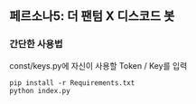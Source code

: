 ## 페르소나5: 더 팬텀 X 디스코드 봇

### 간단한 사용법

const/keys.py에 자신이 사용할 Token / Key를 입력


```
pip install -r Requirements.txt
python index.py
```

